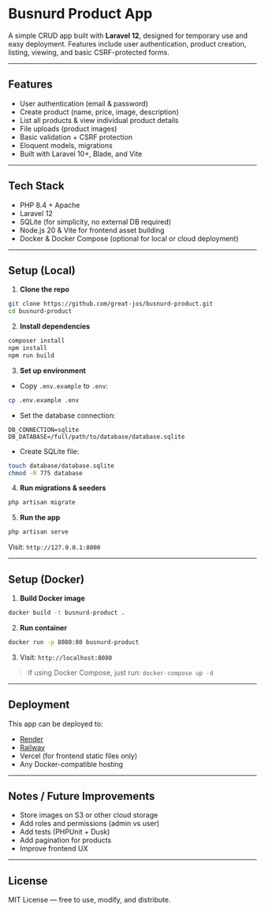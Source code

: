 # Busnurd Product App

A simple CRUD app built with **Laravel 12**, designed for temporary use and easy deployment.
Features include user authentication, product creation, listing, viewing, and basic CSRF-protected forms.

---

## Features

* User authentication (email & password)
* Create product (name, price, image, description)
* List all products & view individual product details
* File uploads (product images)
* Basic validation + CSRF protection
* Eloquent models, migrations
* Built with Laravel 10+, Blade, and Vite

---

## Tech Stack

* PHP 8.4 + Apache
* Laravel 12
* SQLite (for simplicity, no external DB required)
* Node.js 20 & Vite for frontend asset building
* Docker & Docker Compose (optional for local or cloud deployment)

---

## Setup (Local)

1. **Clone the repo**

```bash
git clone https://github.com/great-jos/busnurd-product.git
cd busnurd-product
```

2. **Install dependencies**

```bash
composer install
npm install
npm run build
```

3. **Set up environment**

* Copy `.env.example` to `.env`:

```bash
cp .env.example .env
```

* Set the database connection:

```
DB_CONNECTION=sqlite
DB_DATABASE=/full/path/to/database/database.sqlite
```

* Create SQLite file:

```bash
touch database/database.sqlite
chmod -R 775 database
```

4. **Run migrations & seeders**

```bash
php artisan migrate
```

5. **Run the app**

```bash
php artisan serve
```

Visit: `http://127.0.0.1:8000`

---

## Setup (Docker)

1. **Build Docker image**

```bash
docker build -t busnurd-product .
```

2. **Run container**

```bash
docker run -p 8080:80 busnurd-product
```

3. Visit: `http://localhost:8080`

> If using Docker Compose, just run:
> `docker-compose up -d`

---

## Deployment

This app can be deployed to:

* [Render](https://render.com)
* [Railway](https://railway.app)
* Vercel (for frontend static files only)
* Any Docker-compatible hosting

---

## Notes / Future Improvements

* Store images on S3 or other cloud storage
* Add roles and permissions (admin vs user)
* Add tests (PHPUnit + Dusk)
* Add pagination for products
* Improve frontend UX

---

## License

MIT License — free to use, modify, and distribute.